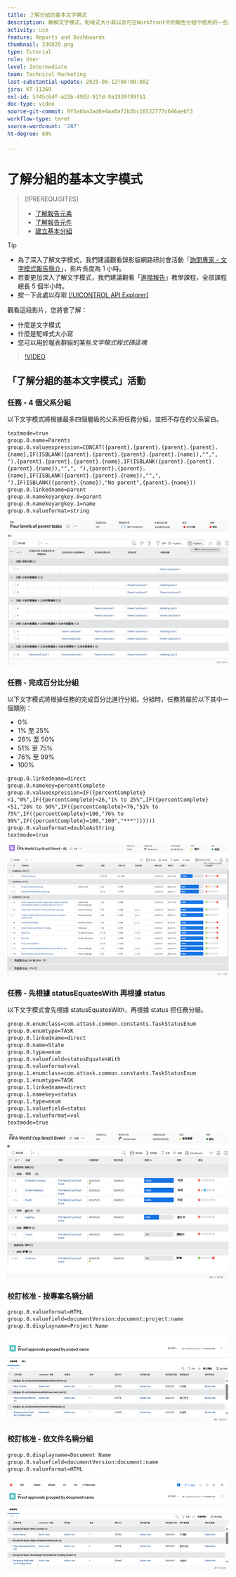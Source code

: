 ```yaml
---
title: 了解分組的基本文字模式
description: 瞭解文字模式、駝峰式大小寫以及可在Workfront中的報告分組中使用的一些基本文字模式。
activity: use
feature: Reports and Dashboards
thumbnail: 336820.png
type: Tutorial
role: User
level: Intermediate
team: Technical Marketing
last-substantial-update: 2025-08-12T00:00:00Z
jira: KT-11369
exl-id: 5f45c64f-a22b-4983-91fd-9a1939f99fb1
doc-type: video
source-git-commit: 9f5a6ba3ad6e4aa0af2b3bc18522777c646ae6f3
workflow-type: tm+mt
source-wordcount: '287'
ht-degree: 88%

---
```


# 了解分組的基本文字模式

>[!PREREQUISITES]
>
>* [了解報告元素](https://experienceleague.adobe.com/docs/workfront-learn/tutorials-workfront/reporting/basic-reporting/reporting-elements.html?lang=zh-hant)
>* [了解報告元件](https://experienceleague.adobe.com/docs/workfront-learn/tutorials-workfront/reporting/basic-reporting/reporting-components.html?lang=zh-hant)
>* [建立基本分組](https://experienceleague.adobe.com/docs/workfront-learn/tutorials-workfront/reporting/basic-reporting/create-a-basic-grouping.html?lang=zh-hant)


>[!TIP]
>
>* 為了深入了解文字模式，我們建議觀看錄影版網路研討會活動「[詢問專家 - 文字模式報告簡介](https://experienceleague.adobe.com/zh-hant/docs/events/classics/reporting-and-dashboards/introduction-to-text-mode-reporting)」，影片長度為 1 小時。
>* 若要更加深入了解文字模式，我們建議觀看「[進階報告](https://experienceleague.adobe.com/docs/workfront-learn/tutorials-workfront/reporting/advanced-reporting/welcome-to-advanced-reporting.html?lang=zh-hant)」教學課程，全部課程總長 5 個半小時。
>* 按一下此處以存取 [[!UICONTROL API Explorer]](https://developer.adobe.com/workfront/api-explorer/)

觀看這段影片，您將會了解：

* 什麼是文字模式
* 什麼是駝峰式大小寫
* 您可以用於報表群組的某些&#x200B;_文字模式程式碼區塊_

>[!VIDEO](https://video.tv.adobe.com/v/3470790/?quality=12&learn=on&captions=chi_hant)

## 「了解分組的基本文字模式」活動

### 任務 - 4 個父系分組

以下文字模式將根據最多四個層級的父系把任務分組，並把不存在的父系留白。

```
textmode=true
group.0.name=Parents
group.0.valueexpression=CONCAT({parent}.{parent}.{parent}.{parent}.{name},IF(ISBLANK({parent}.{parent}.{parent}.{parent}.{name}),"",", "),{parent}.{parent}.{parent}.{name},IF(ISBLANK({parent}.{parent}.{parent}.{name}),"",", "),{parent}.{parent}.{name},IF(ISBLANK({parent}.{parent}.{name}),"",", "),IF(ISBLANK({parent}.{name}),"No parent",{parent}.{name}))
group.0.linkedname=parent
group.0.namekeyargkey.0=parent
group.0.namekeyargkey.1=name
group.0.valueformat=string
```

![畫面影像顯示專案任務依 4 個父系分組](assets/4-parents-grouping.png)


### 任務 - 完成百分比分組

以下文字模式將根據任務的完成百分比進行分組。分組時，任務將屬於以下其中一個類別：

* 0%
* 1% 至 25%
* 26% 至 50%
* 51% 至 75%
* 76% 至 99%
* 100%

```
group.0.linkedname=direct
group.0.namekey=percentComplete
group.0.valueexpression=IF({percentComplete}<1,"0%",IF({percentComplete}<26,"1% to 25%",IF({percentComplete}<51,"26% to 50%",IF({percentComplete}<76,"51% to 75%",IF({percentComplete}<100,"76% to 99%",IF({percentComplete}=100,"100","***"))))))
group.0.valueformat=doubleAsString
textmode=true
```

![畫面影像顯示專案任務依完成百分比分組](assets/percent-complete-grouping.png)

### 任務 - 先根據 statusEquatesWith 再根據 status

以下文字模式會先根據 statusEquatesWith，再根據 status 把任務分組。

```
group.0.enumclass=com.attask.common.constants.TaskStatusEnum
group.0.enumtype=TASK
group.0.linkedname=direct
group.0.name=State
group.0.type=enum
group.0.valuefield=statusEquatesWith
group.0.valueformat=val
group.1.enumclass=com.attask.common.constants.TaskStatusEnum
group.1.enumtype=TASK
group.1.linkedname=direct
group.1.namekey=status
group.1.type=enum
group.1.valuefield=status
group.1.valueformat=val
textmode=true
```

![畫面影像顯示專案任務依 statusEquatesWith 分組](assets/status-equates-with.png)


### 校訂核准 - 按專案名稱分組

```
group.0.valueformat=HTML
group.0.valuefield=documentVersion:document:project:name
group.0.displayname=Project Name
```

![畫面影像顯示校訂核准依專案名稱分組](assets/proof-approvals-grouped-by-project-name.png)


### 校訂核准 - 依文件名稱分組

```
group.0.displayname=Document Name
group.0.valuefield=documentVersion:document:name
group.0.valueformat=HTML
```

![畫面影像顯示校訂核准依專案名稱分組](assets/proof-approvals-grouped-by-doc-name.png)

